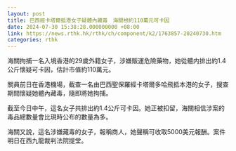 ```yaml
---
layout: post
title: 巴西經卡塔爾抵港女子疑體內藏毒　海關檢約110萬元可卡因
date: 2024-07-30 15:38:28.000000000 +08:00
link: https://news.rthk.hk/rthk/ch/component/k2/1763857-20240730.htm
categories: rthk
---
```


海關拘捕一名入境香港的29歲外籍女子，涉嫌販運危險藥物，她從體内排出約1.4公斤懷疑可卡因，估計市值約110萬元。

關員前日在香港機場，截查一名由巴西聖保羅經卡塔爾多哈飛抵本港的女子，搜查期間懷疑她體內藏毒，隨即將她拘捕。

截至今日中午，這名女子共排出約1.4公斤可卡因。她正被扣留，海關相信涉案的毒品總數量會比現時公布的數量為多。

海關又說，這名涉嫌藏毒的女子，報稱商人，她聲稱可收取5000美元報酬。案件明日在西九龍裁判法院提堂。
